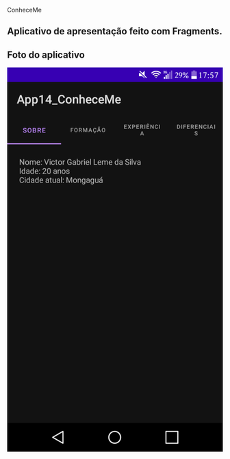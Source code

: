ConheceMe

Aplicativo de apresentação feito com Fragments.
---

## Foto do aplicativo

![App](/App14_ConheceMe/readme-images/app.png)